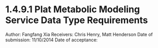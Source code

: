 # 1.4.9.1 Plat Metabolic Modeling Service Data Type Requirements

Author: Fangfang Xia
Receivers: Chris Henry, Matt Henderson
Date of submission: 11/10/2014
Date of acceptance: 


